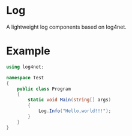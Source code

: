 # Log
A lightweight log components based on log4net.

# Example 

```cs
using log4net;

namespace Test
{
    public class Program
    {
        static void Main(string[] args)
        {
            Log.Info("Hello,world!!!");
        }
    }
}
````
